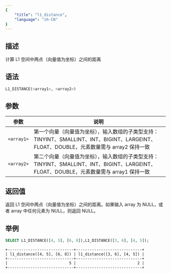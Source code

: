 ```yaml
---
{
    "title": "l1_distance",
    "language": "zh-CN"
}
---
```


<!-- 
Licensed to the Apache Software Foundation (ASF) under one
or more contributor license agreements.  See the NOTICE file
distributed with this work for additional information
regarding copyright ownership.  The ASF licenses this file
to you under the Apache License, Version 2.0 (the
"License"); you may not use this file except in compliance
with the License.  You may obtain a copy of the License at
  http://www.apache.org/licenses/LICENSE-2.0
Unless required by applicable law or agreed to in writing,
software distributed under the License is distributed on an
"AS IS" BASIS, WITHOUT WARRANTIES OR CONDITIONS OF ANY
KIND, either express or implied.  See the License for the
specific language governing permissions and limitations
under the License.
-->


## 描述

计算 L1 空间中两点（向量值为坐标）之间的距离

## 语法

```sql
L1_DISTANCE(<array1>, <array2>)
```

## 参数

| 参数 | 说明 |
| -- |--|
| `<array1>` | 第一个向量（向量值为坐标），输入数组的子类型支持：TINYINT、SMALLINT、INT、BIGINT、LARGEINT、FLOAT、DOUBLE，元素数量需与 array2 保持一致 |
| `<array2>` | 第二个向量（向量值为坐标），输入数组的子类型支持：TINYINT、SMALLINT、INT、BIGINT、LARGEINT、FLOAT、DOUBLE，元素数量需与 array1 保持一致 |

## 返回值

返回 L1 空间中两点（向量值为坐标）之间的距离。如果输入 array 为 NULL，或者 array 中任何元素为 NULL，则返回 NULL。

## 举例

```sql
SELECT L1_DISTANCE([4, 5], [6, 8]),L1_DISTANCE([3, 6], [4, 5]);
```

```text
+-----------------------------+-----------------------------+
| l1_distance([4, 5], [6, 8]) | l1_distance([3, 6], [4, 5]) |
+-----------------------------+-----------------------------+
|                           5 |                           2 |
+-----------------------------+-----------------------------+
```
